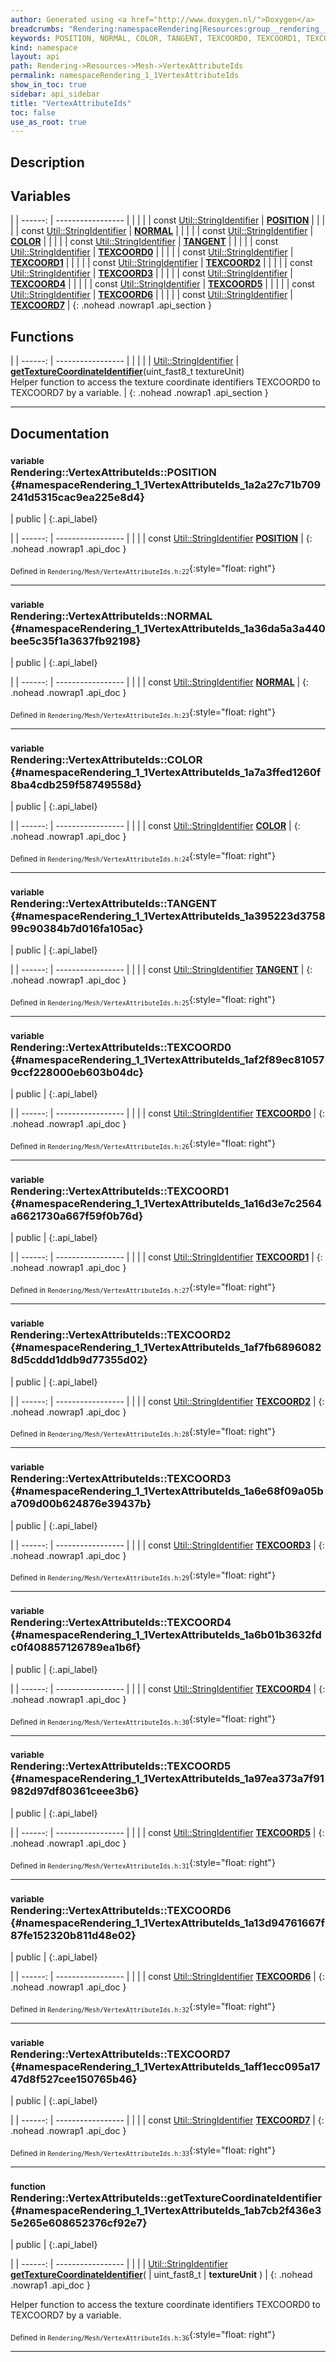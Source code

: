 ```yaml
---
author: Generated using <a href="http://www.doxygen.nl/">Doxygen</a>
breadcrumbs: "Rendering:namespaceRendering|Resources:group__rendering__resources|Mesh:group__mesh"
keywords: POSITION, NORMAL, COLOR, TANGENT, TEXCOORD0, TEXCOORD1, TEXCOORD2, TEXCOORD3, TEXCOORD4, TEXCOORD5, TEXCOORD6, TEXCOORD7, getTextureCoordinateIdentifier
kind: namespace
layout: api
path: Rendering->Resources->Mesh->VertexAttributeIds
permalink: namespaceRendering_1_1VertexAttributeIds
show_in_toc: true
sidebar: api_sidebar
title: "VertexAttributeIds"
toc: false
use_as_root: true
---
```


## Description





## Variables

|
| ------: | ----------------- |
|  | |
| const [Util::StringIdentifier](classUtil_1_1StringIdentifier) | **[POSITION](#namespaceRendering_1_1VertexAttributeIds_1a2a27c71b709241d5315cac9ea225e8d4)**  |
|  | |
| const [Util::StringIdentifier](classUtil_1_1StringIdentifier) | **[NORMAL](#namespaceRendering_1_1VertexAttributeIds_1a36da5a3a440bee5c35f1a3637fb92198)**  |
|  | |
| const [Util::StringIdentifier](classUtil_1_1StringIdentifier) | **[COLOR](#namespaceRendering_1_1VertexAttributeIds_1a7a3ffed1260f8ba4cdb259f58749558d)**  |
|  | |
| const [Util::StringIdentifier](classUtil_1_1StringIdentifier) | **[TANGENT](#namespaceRendering_1_1VertexAttributeIds_1a395223d375899c90384b7d016fa105ac)**  |
|  | |
| const [Util::StringIdentifier](classUtil_1_1StringIdentifier) | **[TEXCOORD0](#namespaceRendering_1_1VertexAttributeIds_1af2f89ec810579ccf228000eb603b04dc)**  |
|  | |
| const [Util::StringIdentifier](classUtil_1_1StringIdentifier) | **[TEXCOORD1](#namespaceRendering_1_1VertexAttributeIds_1a16d3e7c2564a6621730a667f59f0b76d)**  |
|  | |
| const [Util::StringIdentifier](classUtil_1_1StringIdentifier) | **[TEXCOORD2](#namespaceRendering_1_1VertexAttributeIds_1af7fb68960828d5cddd1ddb9d77355d02)**  |
|  | |
| const [Util::StringIdentifier](classUtil_1_1StringIdentifier) | **[TEXCOORD3](#namespaceRendering_1_1VertexAttributeIds_1a6e68f09a05ba709d00b624876e39437b)**  |
|  | |
| const [Util::StringIdentifier](classUtil_1_1StringIdentifier) | **[TEXCOORD4](#namespaceRendering_1_1VertexAttributeIds_1a6b01b3632fdc0f408857126789ea1b6f)**  |
|  | |
| const [Util::StringIdentifier](classUtil_1_1StringIdentifier) | **[TEXCOORD5](#namespaceRendering_1_1VertexAttributeIds_1a97ea373a7f91982d97df80361ceee3b6)**  |
|  | |
| const [Util::StringIdentifier](classUtil_1_1StringIdentifier) | **[TEXCOORD6](#namespaceRendering_1_1VertexAttributeIds_1a13d94761667f87fe152320b811d48e02)**  |
|  | |
| const [Util::StringIdentifier](classUtil_1_1StringIdentifier) | **[TEXCOORD7](#namespaceRendering_1_1VertexAttributeIds_1aff1ecc095a1747d8f527cee150765b46)**  |
{: .nohead .nowrap1 .api_section }


## Functions

|
| ------: | ----------------- |
|  | |
| [Util::StringIdentifier](classUtil_1_1StringIdentifier) | **[getTextureCoordinateIdentifier](#namespaceRendering_1_1VertexAttributeIds_1ab7cb2f436e35e265e608652376cf92e7)**(uint_fast8_t textureUnit) <br/> Helper function to access the texture coordinate identifiers TEXCOORD0 to TEXCOORD7 by a variable. |
{: .nohead .nowrap1 .api_section }


-------------------------------------------------------------------

## Documentation

### <small>variable</small><br/> Rendering::VertexAttributeIds::POSITION {#namespaceRendering_1_1VertexAttributeIds_1a2a27c71b709241d5315cac9ea225e8d4}

| public |
{:.api_label}

|
| ------: | ----------------- |
|  |
| const [Util::StringIdentifier](classUtil_1_1StringIdentifier) **[POSITION](#namespaceRendering_1_1VertexAttributeIds_1a2a27c71b709241d5315cac9ea225e8d4)**  |
{: .nohead .nowrap1 .api_doc }





<sub>Defined in `Rendering/Mesh/VertexAttributeIds.h:22`</sub>{:style="float: right"}

-------------------------------------------------------------------

### <small>variable</small><br/> Rendering::VertexAttributeIds::NORMAL {#namespaceRendering_1_1VertexAttributeIds_1a36da5a3a440bee5c35f1a3637fb92198}

| public |
{:.api_label}

|
| ------: | ----------------- |
|  |
| const [Util::StringIdentifier](classUtil_1_1StringIdentifier) **[NORMAL](#namespaceRendering_1_1VertexAttributeIds_1a36da5a3a440bee5c35f1a3637fb92198)**  |
{: .nohead .nowrap1 .api_doc }





<sub>Defined in `Rendering/Mesh/VertexAttributeIds.h:23`</sub>{:style="float: right"}

-------------------------------------------------------------------

### <small>variable</small><br/> Rendering::VertexAttributeIds::COLOR {#namespaceRendering_1_1VertexAttributeIds_1a7a3ffed1260f8ba4cdb259f58749558d}

| public |
{:.api_label}

|
| ------: | ----------------- |
|  |
| const [Util::StringIdentifier](classUtil_1_1StringIdentifier) **[COLOR](#namespaceRendering_1_1VertexAttributeIds_1a7a3ffed1260f8ba4cdb259f58749558d)**  |
{: .nohead .nowrap1 .api_doc }





<sub>Defined in `Rendering/Mesh/VertexAttributeIds.h:24`</sub>{:style="float: right"}

-------------------------------------------------------------------

### <small>variable</small><br/> Rendering::VertexAttributeIds::TANGENT {#namespaceRendering_1_1VertexAttributeIds_1a395223d375899c90384b7d016fa105ac}

| public |
{:.api_label}

|
| ------: | ----------------- |
|  |
| const [Util::StringIdentifier](classUtil_1_1StringIdentifier) **[TANGENT](#namespaceRendering_1_1VertexAttributeIds_1a395223d375899c90384b7d016fa105ac)**  |
{: .nohead .nowrap1 .api_doc }





<sub>Defined in `Rendering/Mesh/VertexAttributeIds.h:25`</sub>{:style="float: right"}

-------------------------------------------------------------------

### <small>variable</small><br/> Rendering::VertexAttributeIds::TEXCOORD0 {#namespaceRendering_1_1VertexAttributeIds_1af2f89ec810579ccf228000eb603b04dc}

| public |
{:.api_label}

|
| ------: | ----------------- |
|  |
| const [Util::StringIdentifier](classUtil_1_1StringIdentifier) **[TEXCOORD0](#namespaceRendering_1_1VertexAttributeIds_1af2f89ec810579ccf228000eb603b04dc)**  |
{: .nohead .nowrap1 .api_doc }





<sub>Defined in `Rendering/Mesh/VertexAttributeIds.h:26`</sub>{:style="float: right"}

-------------------------------------------------------------------

### <small>variable</small><br/> Rendering::VertexAttributeIds::TEXCOORD1 {#namespaceRendering_1_1VertexAttributeIds_1a16d3e7c2564a6621730a667f59f0b76d}

| public |
{:.api_label}

|
| ------: | ----------------- |
|  |
| const [Util::StringIdentifier](classUtil_1_1StringIdentifier) **[TEXCOORD1](#namespaceRendering_1_1VertexAttributeIds_1a16d3e7c2564a6621730a667f59f0b76d)**  |
{: .nohead .nowrap1 .api_doc }





<sub>Defined in `Rendering/Mesh/VertexAttributeIds.h:27`</sub>{:style="float: right"}

-------------------------------------------------------------------

### <small>variable</small><br/> Rendering::VertexAttributeIds::TEXCOORD2 {#namespaceRendering_1_1VertexAttributeIds_1af7fb68960828d5cddd1ddb9d77355d02}

| public |
{:.api_label}

|
| ------: | ----------------- |
|  |
| const [Util::StringIdentifier](classUtil_1_1StringIdentifier) **[TEXCOORD2](#namespaceRendering_1_1VertexAttributeIds_1af7fb68960828d5cddd1ddb9d77355d02)**  |
{: .nohead .nowrap1 .api_doc }





<sub>Defined in `Rendering/Mesh/VertexAttributeIds.h:28`</sub>{:style="float: right"}

-------------------------------------------------------------------

### <small>variable</small><br/> Rendering::VertexAttributeIds::TEXCOORD3 {#namespaceRendering_1_1VertexAttributeIds_1a6e68f09a05ba709d00b624876e39437b}

| public |
{:.api_label}

|
| ------: | ----------------- |
|  |
| const [Util::StringIdentifier](classUtil_1_1StringIdentifier) **[TEXCOORD3](#namespaceRendering_1_1VertexAttributeIds_1a6e68f09a05ba709d00b624876e39437b)**  |
{: .nohead .nowrap1 .api_doc }





<sub>Defined in `Rendering/Mesh/VertexAttributeIds.h:29`</sub>{:style="float: right"}

-------------------------------------------------------------------

### <small>variable</small><br/> Rendering::VertexAttributeIds::TEXCOORD4 {#namespaceRendering_1_1VertexAttributeIds_1a6b01b3632fdc0f408857126789ea1b6f}

| public |
{:.api_label}

|
| ------: | ----------------- |
|  |
| const [Util::StringIdentifier](classUtil_1_1StringIdentifier) **[TEXCOORD4](#namespaceRendering_1_1VertexAttributeIds_1a6b01b3632fdc0f408857126789ea1b6f)**  |
{: .nohead .nowrap1 .api_doc }





<sub>Defined in `Rendering/Mesh/VertexAttributeIds.h:30`</sub>{:style="float: right"}

-------------------------------------------------------------------

### <small>variable</small><br/> Rendering::VertexAttributeIds::TEXCOORD5 {#namespaceRendering_1_1VertexAttributeIds_1a97ea373a7f91982d97df80361ceee3b6}

| public |
{:.api_label}

|
| ------: | ----------------- |
|  |
| const [Util::StringIdentifier](classUtil_1_1StringIdentifier) **[TEXCOORD5](#namespaceRendering_1_1VertexAttributeIds_1a97ea373a7f91982d97df80361ceee3b6)**  |
{: .nohead .nowrap1 .api_doc }





<sub>Defined in `Rendering/Mesh/VertexAttributeIds.h:31`</sub>{:style="float: right"}

-------------------------------------------------------------------

### <small>variable</small><br/> Rendering::VertexAttributeIds::TEXCOORD6 {#namespaceRendering_1_1VertexAttributeIds_1a13d94761667f87fe152320b811d48e02}

| public |
{:.api_label}

|
| ------: | ----------------- |
|  |
| const [Util::StringIdentifier](classUtil_1_1StringIdentifier) **[TEXCOORD6](#namespaceRendering_1_1VertexAttributeIds_1a13d94761667f87fe152320b811d48e02)**  |
{: .nohead .nowrap1 .api_doc }





<sub>Defined in `Rendering/Mesh/VertexAttributeIds.h:32`</sub>{:style="float: right"}

-------------------------------------------------------------------

### <small>variable</small><br/> Rendering::VertexAttributeIds::TEXCOORD7 {#namespaceRendering_1_1VertexAttributeIds_1aff1ecc095a1747d8f527cee150765b46}

| public |
{:.api_label}

|
| ------: | ----------------- |
|  |
| const [Util::StringIdentifier](classUtil_1_1StringIdentifier) **[TEXCOORD7](#namespaceRendering_1_1VertexAttributeIds_1aff1ecc095a1747d8f527cee150765b46)**  |
{: .nohead .nowrap1 .api_doc }





<sub>Defined in `Rendering/Mesh/VertexAttributeIds.h:33`</sub>{:style="float: right"}

-------------------------------------------------------------------

### <small>function</small><br/> Rendering::VertexAttributeIds::getTextureCoordinateIdentifier {#namespaceRendering_1_1VertexAttributeIds_1ab7cb2f436e35e265e608652376cf92e7}

| public |
{:.api_label}

|
| ------: | ----------------- |
|  |
| [Util::StringIdentifier](classUtil_1_1StringIdentifier) **[getTextureCoordinateIdentifier](#namespaceRendering_1_1VertexAttributeIds_1ab7cb2f436e35e265e608652376cf92e7)**( | uint_fast8_t | **textureUnit** ) |
{: .nohead .nowrap1 .api_doc }

Helper function to access the texture coordinate identifiers TEXCOORD0 to TEXCOORD7 by a variable.





<sub>Defined in `Rendering/Mesh/VertexAttributeIds.h:36`</sub>{:style="float: right"}

-------------------------------------------------------------------

